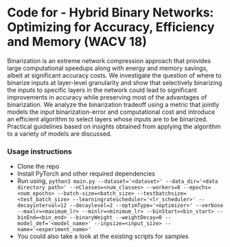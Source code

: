 # Code for - Hybrid Binary Networks: Optimizing for Accuracy, Efficiency and Memory (WACV 18)

Binarization is an extreme network compression approach that provides large computational speedups along with energy and memory savings, albeit at significant accuracy costs. We investigate the question of where to binarize inputs at layer-level granularity and show that selectively binarizing the inputs to specific layers in the network could lead to significant improvements in accuracy while preserving most of the advantages of binarization. We analyze the binarization tradeoff using a metric that jointly models the input binarization-error and computational cost and introduce an efficient algorithm to select layers whose inputs are to be binarized. Practical guidelines based on insights obtained from applying the algorithm to a variety of models are discussed.

### Usage instructions
* Clone the repo
* Install PyTorch and other required dependencies
* Run using,
`python3 main.py --dataset='<dataset>' --data_dir='<data directory path>' --nClasses=<num_classes> --workers=8 --epochs=<num_epochs> --batch-size=<batch_size> --testbatchsize=<test_batch_size> --learningratescheduler='<lr_scheduler>' --decayinterval=12 --decaylevel=2 --optimType='<optimizer>' --verbose --maxlr=<maximum_lr> --minlr=<minimum_lr> --binStart=<bin_start> --binEnd=<bin_end> --binaryWeight --weightDecay=0 --model_def='<model_name>' --inpsize=<input_size> --name='<experiment_name>'`
* You could also take a look at the existing scripts for samples
